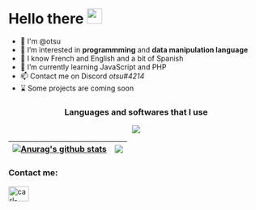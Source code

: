 # **Hello there** <img src="https://raw.githubusercontent.com/MartinHeinz/MartinHeinz/master/wave.gif" width="30px">
- 🙌 I'm @otsu
- 👀 I’m interested in **programmming** and **data manipulation language**
- 🌙 I know French and English and a bit of Spanish
- 🌱 I’m currently learning JavaScript and PHP
- 📫 Contact me on Discord *otsu#4214*
- ⌛ Some projects are coming soon


<h3 align="center">
Languages and softwares that I use
</h3>
<p align="center">

  <a href="https://skillicons.dev">
  
  <img src="https://skillicons.dev/icons?i=html,git,css,c,discord,ps,vscode,py,java,linux,php," />
  
  </a>

| <a href="https://github.com/otsbyo/github-readme-stats"><img align="center" src="https://github-readme-stats.vercel.app/api?username=otsubyo&show_icons=true&include_all_commits=true&theme=tokyonight&hide_border=true" alt="Anurag's github stats" /></a> | <a href="https://github.com/otsubyo/github-readme-stats"><img align="center" src="https://github-readme-stats.vercel.app/api/top-langs/?username=otsubyo&layout=compact&theme=tokyonight&hide_border=true" /></a> |
| ------------- | ------------- |
  
<h3 align="left">Contact me:</h3>
<a href="https://linkedin.com/in/carlpremi" target="blank"><img align="center" src="https://raw.githubusercontent.com/rahuldkjain/github-profile-readme-generator/master/src/images/icons/Social/linked-in-alt.svg" alt="carl-premi" height="30" width="40" /></a>
</p>




